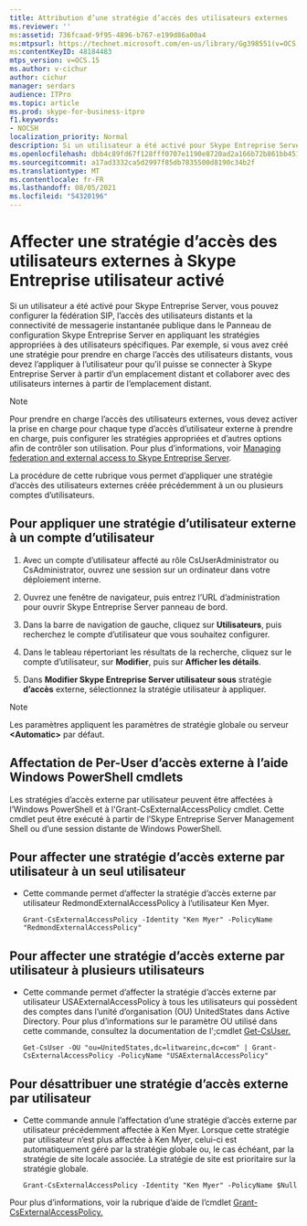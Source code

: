 ```yaml
---
title: Attribution d’une stratégie d’accès des utilisateurs externes
ms.reviewer: ''
ms:assetid: 736fcaad-9f95-4896-b767-e199d86a00a4
ms:mtpsurl: https://technet.microsoft.com/en-us/library/Gg398551(v=OCS.15)
ms:contentKeyID: 48184483
mtps_version: v=OCS.15
ms.author: v-cichur
author: cichur
manager: serdars
audience: ITPro
ms.topic: article
ms.prod: skype-for-business-itpro
f1.keywords:
- NOCSH
localization_priority: Normal
description: Si un utilisateur a été activé pour Skype Entreprise Server, vous pouvez configurer la fédération SIP, l’accès des utilisateurs distants et la connectivité de messagerie instantanée publique dans le Panneau de configuration Skype Entreprise Server en appliquant les stratégies appropriées à des utilisateurs spécifiques.
ms.openlocfilehash: dbb4c89fd67f128fff0707e1190e8720ad2a166b72b861bb4510496ac0cd5744
ms.sourcegitcommit: a17ad3332ca5d2997f85db7835500d8190c34b2f
ms.translationtype: MT
ms.contentlocale: fr-FR
ms.lasthandoff: 08/05/2021
ms.locfileid: "54320196"
---
```

# <a name="assign-an-external-user-access-policy-to-a-skype-for-business-enabled-user"></a>Affecter une stratégie d’accès des utilisateurs externes à Skype Entreprise utilisateur activé

Si un utilisateur a été activé pour Skype Entreprise Server, vous pouvez configurer la fédération SIP, l’accès des utilisateurs distants et la connectivité de messagerie instantanée publique dans le Panneau de configuration Skype Entreprise Server en appliquant les stratégies appropriées à des utilisateurs spécifiques. Par exemple, si vous avez créé une stratégie pour prendre en charge l’accès des utilisateurs distants, vous devez l’appliquer à l’utilisateur pour qu’il puisse se connecter à Skype Entreprise Server à partir d’un emplacement distant et collaborer avec des utilisateurs internes à partir de l’emplacement distant.


> [!NOTE]  
> Pour prendre en charge l’accès des utilisateurs externes, vous devez activer la prise en charge pour chaque type d’accès d’utilisateur externe à prendre en charge, puis configurer les stratégies appropriées et d’autres options afin de contrôler son utilisation. Pour plus d’informations, voir [Managing federation and external access to Skype Entreprise Server](../managing-federation-and-external-access.md).


La procédure de cette rubrique vous permet d’appliquer une stratégie d’accès des utilisateurs externes créée précédemment à un ou plusieurs comptes d’utilisateurs.


## <a name="to-apply-an-external-user-policy-to-a-user-account"></a>Pour appliquer une stratégie d’utilisateur externe à un compte d’utilisateur

1.  Avec un compte d’utilisateur affecté au rôle CsUserAdministrator ou CsAdministrator, ouvrez une session sur un ordinateur dans votre déploiement interne.

2.  Ouvrez une fenêtre de navigateur, puis entrez l’URL d’administration pour ouvrir Skype Entreprise Server panneau de bord. 

3.  Dans la barre de navigation de gauche, cliquez sur **Utilisateurs**, puis recherchez le compte d’utilisateur que vous souhaitez configurer.

4.  Dans le tableau répertoriant les résultats de la recherche, cliquez sur le compte d’utilisateur, sur **Modifier**, puis sur **Afficher les détails**.

5.  Dans **Modifier Skype Entreprise Server utilisateur sous** stratégie **d’accès** externe, sélectionnez la stratégie utilisateur à appliquer.
     
> [!NOTE]  
> Les paramètres appliquent les paramètres de stratégie globale ou serveur **\<Automatic>** par défaut.


## <a name="assigning-per-user-external-access-policies-by-using-windows-powershell-cmdlets"></a>Affectation de Per-User d’accès externe à l’aide Windows PowerShell cmdlets

Les stratégies d’accès externe par utilisateur peuvent être affectées à l’Windows PowerShell et à l'Grant-CsExternalAccessPolicy cmdlet. Cette cmdlet peut être exécuté à partir de l’Skype Entreprise Server Management Shell ou d’une session distante de Windows PowerShell. 

## <a name="to-assign-a-per-user-external-access-policy-to-a-single-user"></a>Pour affecter une stratégie d’accès externe par utilisateur à un seul utilisateur

  - Cette commande permet d’affecter la stratégie d’accès externe par utilisateur RedmondExternalAccessPolicy à l’utilisateur Ken Myer.
    
        Grant-CsExternalAccessPolicy -Identity "Ken Myer" -PolicyName "RedmondExternalAccessPolicy"


## <a name="to-assign-a-per-user-external-access-policy-to-multiple-users"></a>Pour affecter une stratégie d’accès externe par utilisateur à plusieurs utilisateurs

  - Cette commande permet d’affecter la stratégie d’accès externe par utilisateur USAExternalAccessPolicy à tous les utilisateurs qui possèdent des comptes dans l’unité d’organisation (OU) UnitedStates dans Active Directory. Pour plus d’informations sur le paramètre OU utilisé dans cette commande, consultez la documentation de l';cmdlet [Get-CsUser.](/powershell/module/skype/Get-CsUser)
    
        Get-CsUser -OU "ou=UnitedStates,dc=litwareinc,dc=com" | Grant-CsExternalAccessPolicy -PolicyName "USAExternalAccessPolicy"


## <a name="to-unassign-a-per-user-external-access-policy"></a>Pour désattribuer une stratégie d’accès externe par utilisateur

  - Cette commande annule l’affectation d’une stratégie d’accès externe par utilisateur précédemment affectée à Ken Myer. Lorsque cette stratégie par utilisateur n’est plus affectée à Ken Myer, celui-ci est automatiquement géré par la stratégie globale ou, le cas échéant, par la stratégie de site locale associée. La stratégie de site est prioritaire sur la stratégie globale.
    
        Grant-CsExternalAccessPolicy -Identity "Ken Myer" -PolicyName $Null



Pour plus d’informations, voir la rubrique d’aide de l’cmdlet [Grant-CsExternalAccessPolicy.](/powershell/module/skype/Grant-CsExternalAccessPolicy)